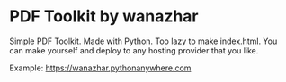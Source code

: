 # PDF Toolkit by wanazhar
Simple PDF Toolkit. Made with Python. Too lazy to make index.html. You can make yourself and deploy to any hosting provider that you like.

Example: https://wanazhar.pythonanywhere.com
